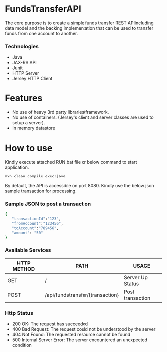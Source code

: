 # FundsTransferAPI
The core purpose is to create a simple funds transfer REST API ​including​ ​data​ ​model​ ​and​ ​the​ ​backing​ ​implementation that can be used to transfer funds from one account to another.

### Technologies
- Java
- JAX-RS API
- Junit
- HTTP Server
- Jersey HTTP Client


# Features
  - No use of heavy 3rd party libraries/framework.
  - No use of containers. (Jersey's client and server classes are used to setup a server).
  - In memory datastore

# How to use
Kindly execute attached RUN.bat file or below command to start application. 
```sh
mvn clean compile exec:java
```
By default, the API is accessible on port 8080.
Kindly use the below json sample transaction for processing.

### Sample JSON to post a transaction 

```sh
{  
   "transactionId":"123",
   "fromAccount":"123456",
   "toAccount":"789456",
   "amount": "50"
}
```

### Available Services

| HTTP METHOD | PATH | USAGE |
| ----------- | ------ | ------ |
| GET | /     | Server Up Status |  
| POST | /api/fundstransfer/{transaction} | Post transaction | 

### Http Status
- 200 OK: The request has succeeded
- 400 Bad Request: The request could not be understood by the server 
- 404 Not Found: The requested resource cannot be found
- 500 Internal Server Error: The server encountered an unexpected condition 

